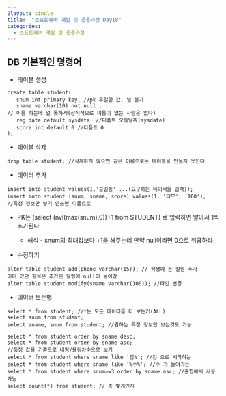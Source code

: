 ```yaml
---
2layout: single
title:  "소프트웨어 개발 및 응용과정 Day18"
categories:
  - 소프트웨어 개발 및 응용과정
---
```


## DB 기본적인 명령어

* 테이블 생성

```
create table student(
   snum int primary key, //pk 유일한 값, 널 불가
   sname varchar(10) not null ,
// 이름 하는데 널 못하게(상식적으로 이름이 없는 사람은 없다)
   reg date default sysdata  //디폴트 오늘날짜(sysdate)
   score int default 0 //디폴트 0
);
```

* 테이블 삭제

```
drop table student; //삭제하지 않으면 같은 이름으로는 테이블을 만들지 못한다
```

* 데이터 추가

```
insert into student values(1,'홍길동' ...(요구하는 데이터들 입력));
insert into student (snum, sname, score) values(1, '티모', '100');
//특정 정보만 넣기 안쓰면 디폴트로
```

* PK는 (select (nvl(max(snum),0))+1 from STUDENT) 로 입력하면 알아서 1씩 추가된다
  * 해석 - snum의 최대값보다 +1을 해주는데 만약 null이라면 0으로 취급하라

* 수정하기

```
alter table student add(phone varchar(15)); // 학생에 폰 칼럼 추가
이미 있던 항목은 추가된 칼럼에 null이 들어감
alter table student modify(sname varchar(100)); //타입 변경
```

* 데이터 보는법

```
select * from student; //*는 모든 데이터를 다 보는거(ALL)
select snum from student; 
select sname, snum from student; //원하는 특정 정보만 보는것도 가능

select * from student order by sname desc;  
select * from student order by sname asc; 
//특정 값을 기준으로 내림/올림차순으로 보기
select * from student where sname like '김%'; //김 으로 시작하는
select * from student where sname like '%수%'; //수 가 들어가는
select * from student where snum>=3 order by sname asc; //혼합해서 사용 가능
select count(*) from student; // 총 몇개인지
```


